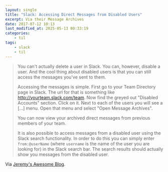 ```yaml
---
layout: single
title: "Slack: Accessing Direct Messages from Disabled Users"
excerpt: Via their Message Archives
date: 2017-07-12 10:13
last_modified_at: 2025-05-13 00:33:19
categories:
    - til
tags:
    - slack
    - til
---
```


> You can't actually delete a user in Slack.
> You can, however, disable a user.
> And the cool thing about disabled users is that you can still access the messages you've
> sent to them.
>
> Accessing the messages is simple.
> First go to your Team Directory page in Slack.
> The url for that is something like <http://yourteam.slack.com/team>.
> Now find the greyed out "Disabled Accounts" section.
> Click on it.
> Next to each of the users you will see a \[…\] menu.
> Open that menu and select "Open Message Archives".
>
> You can now view your archived direct messages from previous members of your team.
>
> It is also possible to access messages from a disabled user using the Slack search
> functionality.
> In order to do this you can simply enter `from:@userName` (where `username` is the name of
> the user you are looking for) in the Slack search bar.
> The search results should actually show you messages from the disabled user.

Via [Jeremy's Awesome Blog](http://jeremysawesome.com/2015/03/24/accessing-direct-messages-from-disabled-users-in-slack/).
